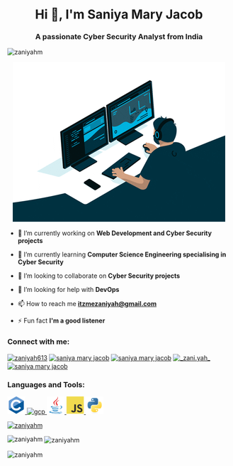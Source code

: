 <h1 align="center">Hi 👋, I'm Saniya Mary Jacob</h1>
<h3 align="center">A passionate Cyber Security Analyst from India</h3>

<p align="left"> <img src="https://komarev.com/ghpvc/?username=zaniyahm&label=Profile%20views&color=0e75b6&style=flat" alt="zaniyahm" /> </p>
<p align="center"> <img src="https://raw.githubusercontent.com/nicemondominic/nicemondominic/main/coding.gif" /></p>

- 🔭 I’m currently working on **Web Development and Cyber Security projects**

- 🌱 I’m currently learning **Computer Science Engineering specialising in Cyber Security**

- 👯 I’m looking to collaborate on **Cyber Security projects**

- 🤝 I’m looking for help with **DevOps**

- 📫 How to reach me **itzmezaniyah@gmail.com**

- ⚡ Fun fact **I'm a good listener**

<h3 align="left">Connect with me:</h3>
<p align="left">
<a href="https://twitter.com/zaniyah613" target="blank"><img align="center" src="https://raw.githubusercontent.com/rahuldkjain/github-profile-readme-generator/master/src/images/icons/Social/twitter.svg" alt="zaniyah613" height="30" width="40" /></a>
<a href="https://linkedin.com/in/saniya-mary-jacob" target="blank"><img align="center" src="https://raw.githubusercontent.com/rahuldkjain/github-profile-readme-generator/master/src/images/icons/Social/linked-in-alt.svg" alt="saniya mary jacob" height="30" width="40" /></a>
<a href="https://fb.com/saniya mary jacob" target="blank"><img align="center" src="https://raw.githubusercontent.com/rahuldkjain/github-profile-readme-generator/master/src/images/icons/Social/facebook.svg" alt="saniya mary jacob" height="30" width="40" /></a>
<a href="https://instagram.com/_zani.yah_" target="blank"><img align="center" src="https://raw.githubusercontent.com/rahuldkjain/github-profile-readme-generator/master/src/images/icons/Social/instagram.svg" alt="_zani.yah_" height="30" width="40" /></a>
<a href="https://discord.gg/saniya mary jacob" target="blank"><img align="center" src="https://raw.githubusercontent.com/rahuldkjain/github-profile-readme-generator/master/src/images/icons/Social/discord.svg" alt="saniya mary jacob" height="30" width="40" /></a>
</p>

<h3 align="left">Languages and Tools:</h3>
<p align="left"> <a href="https://www.cprogramming.com/" target="_blank" rel="noreferrer"> <img src="https://raw.githubusercontent.com/devicons/devicon/master/icons/c/c-original.svg" alt="c" width="40" height="40"/> </a> <a href="https://cloud.google.com" target="_blank" rel="noreferrer"> <img src="https://www.vectorlogo.zone/logos/google_cloud/google_cloud-icon.svg" alt="gcp" width="40" height="40"/> </a> <a href="https://www.java.com" target="_blank" rel="noreferrer"> <img src="https://raw.githubusercontent.com/devicons/devicon/master/icons/java/java-original.svg" alt="java" width="40" height="40"/> </a> <a href="https://developer.mozilla.org/en-US/docs/Web/JavaScript" target="_blank" rel="noreferrer"> <img src="https://raw.githubusercontent.com/devicons/devicon/master/icons/javascript/javascript-original.svg" alt="javascript" width="40" height="40"/> </a> <a href="https://www.python.org" target="_blank" rel="noreferrer"> <img src="https://raw.githubusercontent.com/devicons/devicon/master/icons/python/python-original.svg" alt="python" width="40" height="40"/> </a> </p>
<p align="left"> <a href="https://github.com/ryo-ma/github-profile-trophy"><img src="https://github-profile-trophy.vercel.app/?username=zaniyahm" alt="zaniyahm" /></a> </p>

<p><img align="left" src="https://github-readme-stats.vercel.app/api/top-langs?username=zaniyahm&show_icons=true&locale=en&layout=compact" alt="zaniyahm" /></p>

<p>&nbsp;<img align="center" src="https://github-readme-stats.vercel.app/api?username=zaniyahm&show_icons=true&locale=en" alt="zaniyahm" /></p>

<p><img align="center" src="https://github-readme-streak-stats.herokuapp.com/?user=zaniyahm&" alt="zaniyahm" /></p>
